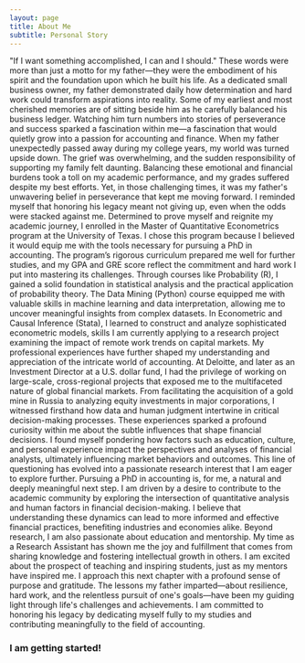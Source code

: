 ```yaml
---
layout: page
title: About Me
subtitle: Personal Story
---
```


"If I want something accomplished, I can and I should." These words were more than just a motto for my father—they were the embodiment of his spirit and the foundation upon which he built his life. As a dedicated small business owner, my father demonstrated daily how determination and hard work could transform aspirations into reality. Some of my earliest and most cherished memories are of sitting beside him as he carefully balanced his business ledger. Watching him turn numbers into stories of perseverance and success sparked a fascination within me—a fascination that would quietly grow into a passion for accounting and finance.
When my father unexpectedly passed away during my college years, my world was turned upside down. The grief was overwhelming, and the sudden responsibility of supporting my family felt daunting. Balancing these emotional and financial burdens took a toll on my academic performance, and my grades suffered despite my best efforts. Yet, in those challenging times, it was my father's unwavering belief in perseverance that kept me moving forward. I reminded myself that honoring his legacy meant not giving up, even when the odds were stacked against me.
Determined to prove myself and reignite my academic journey, I enrolled in the Master of Quantitative Econometrics program at the University of Texas. I chose this program because I believed it would equip me with the tools necessary for pursuing a PhD in accounting. The program’s rigorous curriculum prepared me well for further studies, and my GPA and GRE score reflect the commitment and hard work I put into mastering its challenges. Through courses like Probability (R), I gained a solid foundation in statistical analysis and the practical application of probability theory. The Data Mining (Python) course equipped me with valuable skills in machine learning and data interpretation, allowing me to uncover meaningful insights from complex datasets. In Econometric and Causal Inference (Stata), I learned to construct and analyze sophisticated econometric models, skills I am currently applying to a research project examining the impact of remote work trends on capital markets. 
My professional experiences have further shaped my understanding and appreciation of the intricate world of accounting. At Deloitte, and later as an Investment Director at a U.S. dollar fund, I had the privilege of working on large-scale, cross-regional projects that exposed me to the multifaceted nature of global financial markets. From facilitating the acquisition of a gold mine in Russia to analyzing equity investments in major corporations, I witnessed firsthand how data and human judgment intertwine in critical decision-making processes.
These experiences sparked a profound curiosity within me about the subtle influences that shape financial decisions. I found myself pondering how factors such as education, culture, and personal experience impact the perspectives and analyses of financial analysts, ultimately influencing market behaviors and outcomes. This line of questioning has evolved into a passionate research interest that I am eager to explore further.
Pursuing a PhD in accounting is, for me, a natural and deeply meaningful next step. I am driven by a desire to contribute to the academic community by exploring the intersection of quantitative analysis and human factors in financial decision-making. I believe that understanding these dynamics can lead to more informed and effective financial practices, benefiting industries and economies alike.
Beyond research, I am also passionate about education and mentorship. My time as a Research Assistant has shown me the joy and fulfillment that comes from sharing knowledge and fostering intellectual growth in others. I am excited about the prospect of teaching and inspiring students, just as my mentors have inspired me.
I approach this next chapter with a profound sense of purpose and gratitude. The lessons my father imparted—about resilience, hard work, and the relentless pursuit of one's goals—have been my guiding light through life's challenges and achievements. I am committed to honoring his legacy by dedicating myself fully to my studies and contributing meaningfully to the field of accounting.



### I am getting started!


